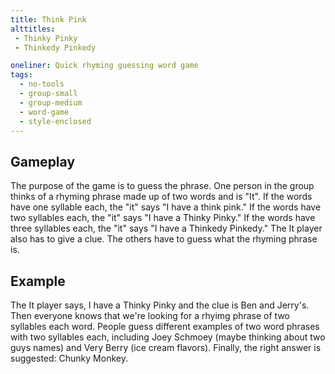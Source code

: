 ```yaml
---
title: Think Pink
alttitles:
 - Thinky Pinky
 - Thinkedy Pinkedy

oneliner: Quick rhyming guessing word game
tags:
  - no-tools
  - group-small
  - group-medium
  - word-game
  - style-enclosed
---
```

## Gameplay
The purpose of the game is to guess the phrase.  One person in the group thinks of a rhyming phrase made up of two words and is "It".  If the words have one syllable each, the "it" says "I have a think pink."  If the words have two syllables each, the "it" says "I have a Thinky Pinky."  If the words have three syllables each, the "it" says "I have a Thinkedy Pinkedy." The It player also has to give a clue.  The others have to guess what the rhyming phrase is.

## Example
The It player says, I have a Thinky Pinky and the clue is Ben and Jerry's.  Then everyone knows that we're looking for a rhyimg phrase of two syllables each word.
People guess different examples of two word phrases with two syllables each, including Joey Schmoey (maybe thinking about two guys names) and Very Berry (ice cream flavors).
Finally, the right answer is suggested: Chunky Monkey.

